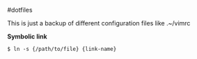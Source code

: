 #dotfiles

This is just a backup of different configuration files like .~/vimrc

**Symbolic link**
```
$ ln -s {/path/to/file} {link-name}
```
